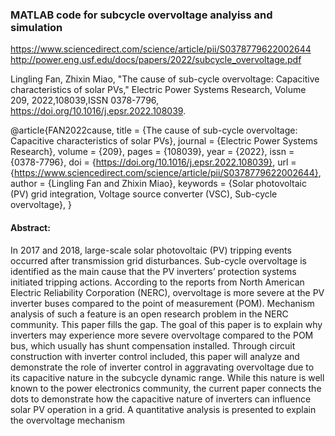 ### MATLAB code for subcycle overvoltage analyiss and simulation
https://www.sciencedirect.com/science/article/pii/S0378779622002644
http://power.eng.usf.edu/docs/papers/2022/subcycle_overvoltage.pdf

Lingling Fan, Zhixin Miao, "The cause of sub-cycle overvoltage: Capacitive characteristics of solar PVs,"
Electric Power Systems Research, Volume 209, 2022,108039,ISSN 0378-7796,
https://doi.org/10.1016/j.epsr.2022.108039.

@article{FAN2022cause,
title = {The cause of sub-cycle overvoltage: Capacitive characteristics of solar PVs},
journal = {Electric Power Systems Research},
volume = {209},
pages = {108039},
year = {2022},
issn = {0378-7796},
doi = {https://doi.org/10.1016/j.epsr.2022.108039},
url = {https://www.sciencedirect.com/science/article/pii/S0378779622002644},
author = {Lingling Fan and Zhixin Miao},
keywords = {Solar photovoltaic (PV) grid integration, Voltage source converter (VSC), Sub-cycle overvoltage},
}

#### Abstract: 
In 2017 and 2018, large-scale solar photovoltaic (PV) tripping events occurred after transmission grid disturbances. Sub-cycle
overvoltage is identified as the main cause that the PV inverters’ protection systems initiated tripping actions. According to
the reports from North American Electric Reliability Corporation (NERC), overvoltage is more severe at the PV inverter buses
compared to the point of measurement (POM). Mechanism analysis of such a feature is an open research problem in the NERC
community. This paper fills the gap. The goal of this paper is to explain why inverters may experience more severe overvoltage
compared to the POM bus, which usually has shunt compensation installed. Through circuit construction with inverter control
included, this paper will analyze and demonstrate the role of inverter control in aggravating overvoltage due to its capacitive
nature in the subcycle dynamic range. While this nature is well known to the power electronics community, the current paper
connects the dots to demonstrate how the capacitive nature of inverters can influence solar PV operation in a grid. A quantitative
analysis is presented to explain the overvoltage mechanism
